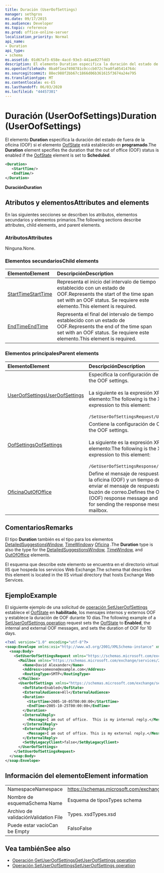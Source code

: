 ```yaml
---
title: Duración (UserOofSettings)
manager: sethgros
ms.date: 09/17/2015
ms.audience: Developer
ms.topic: reference
ms.prod: office-online-server
localization_priority: Normal
api_name:
- Duration
api_type:
- schema
ms.assetid: 01d67af3-658e-4acd-93e3-441ae827fdd3
description: El elemento Duration especifica la duración del estado de fuera de la oficina (OOF) si el elemento OofState está establecido en programado.
ms.openlocfilehash: 0ba0f1ea7498781c0cccb072c7ea0fa05414764c
ms.sourcegitcommit: 88ec988f2bb67c1866d06b361615f3674a24e795
ms.translationtype: MT
ms.contentlocale: es-ES
ms.lasthandoff: 06/03/2020
ms.locfileid: "44457301"
---
```

# <a name="duration-useroofsettings"></a><span data-ttu-id="393d2-103">Duración (UserOofSettings)</span><span class="sxs-lookup"><span data-stu-id="393d2-103">Duration (UserOofSettings)</span></span>

<span data-ttu-id="393d2-104">El elemento **Duration** especifica la duración del estado de fuera de la oficina (OOF) si el elemento [OofState](oofstate.md) está establecido en **programado**.</span><span class="sxs-lookup"><span data-stu-id="393d2-104">The **Duration** element specifies the duration that the out of office (OOF) status is enabled if the [OofState](oofstate.md) element is set to **Scheduled**.</span></span>
  
```XML
<Duration>
   <StartTime/>
   <EndTime/> 
</Duration>
```

 <span data-ttu-id="393d2-105">**Duración**</span><span class="sxs-lookup"><span data-stu-id="393d2-105">**Duration**</span></span>
## <a name="attributes-and-elements"></a><span data-ttu-id="393d2-106">Atributos y elementos</span><span class="sxs-lookup"><span data-stu-id="393d2-106">Attributes and elements</span></span>

<span data-ttu-id="393d2-107">En las siguientes secciones se describen los atributos, elementos secundarios y elementos primarios.</span><span class="sxs-lookup"><span data-stu-id="393d2-107">The following sections describe attributes, child elements, and parent elements.</span></span>
  
### <a name="attributes"></a><span data-ttu-id="393d2-108">Atributos</span><span class="sxs-lookup"><span data-stu-id="393d2-108">Attributes</span></span>

<span data-ttu-id="393d2-109">Ninguna.</span><span class="sxs-lookup"><span data-stu-id="393d2-109">None.</span></span>
  
### <a name="child-elements"></a><span data-ttu-id="393d2-110">Elementos secundarios</span><span class="sxs-lookup"><span data-stu-id="393d2-110">Child elements</span></span>

|<span data-ttu-id="393d2-111">**Elemento**</span><span class="sxs-lookup"><span data-stu-id="393d2-111">**Element**</span></span>|<span data-ttu-id="393d2-112">**Descripción**</span><span class="sxs-lookup"><span data-stu-id="393d2-112">**Description**</span></span>|
|:-----|:-----|
|[<span data-ttu-id="393d2-113">StartTime</span><span class="sxs-lookup"><span data-stu-id="393d2-113">StartTime</span></span>](starttime.md) <br/> |<span data-ttu-id="393d2-114">Representa el inicio del intervalo de tiempo establecido con un estado de OOF.</span><span class="sxs-lookup"><span data-stu-id="393d2-114">Represents the start of the time span set with an OOF status.</span></span> <span data-ttu-id="393d2-115">Se requiere este elemento.</span><span class="sxs-lookup"><span data-stu-id="393d2-115">This element is required.</span></span>  <br/> |
|[<span data-ttu-id="393d2-116">EndTime</span><span class="sxs-lookup"><span data-stu-id="393d2-116">EndTime</span></span>](endtime.md) <br/> |<span data-ttu-id="393d2-117">Representa el final del intervalo de tiempo establecido con un estado de OOF.</span><span class="sxs-lookup"><span data-stu-id="393d2-117">Represents the end of the time span set with an OOF status.</span></span> <span data-ttu-id="393d2-118">Se requiere este elemento.</span><span class="sxs-lookup"><span data-stu-id="393d2-118">This element is required.</span></span>  <br/> |
   
### <a name="parent-elements"></a><span data-ttu-id="393d2-119">Elementos principales</span><span class="sxs-lookup"><span data-stu-id="393d2-119">Parent elements</span></span>

|<span data-ttu-id="393d2-120">**Elemento**</span><span class="sxs-lookup"><span data-stu-id="393d2-120">**Element**</span></span>|<span data-ttu-id="393d2-121">**Descripción**</span><span class="sxs-lookup"><span data-stu-id="393d2-121">**Description**</span></span>|
|:-----|:-----|
|[<span data-ttu-id="393d2-122">UserOofSettings</span><span class="sxs-lookup"><span data-stu-id="393d2-122">UserOofSettings</span></span>](useroofsettings.md) <br/> |<span data-ttu-id="393d2-123">Especifica la configuración de OOF.</span><span class="sxs-lookup"><span data-stu-id="393d2-123">Specifies the OOF settings.</span></span>  <br/><br/><span data-ttu-id="393d2-124">La siguiente es la expresión XPath a este elemento:</span><span class="sxs-lookup"><span data-stu-id="393d2-124">The following is the XPath expression to this element:</span></span><br/><br/>`/SetUserOofSettingsRequest/UserOofSettings` <br/> |
|[<span data-ttu-id="393d2-125">OofSettings</span><span class="sxs-lookup"><span data-stu-id="393d2-125">OofSettings</span></span>](oofsettings.md) <br/> |<span data-ttu-id="393d2-126">Contiene la configuración de OOF.</span><span class="sxs-lookup"><span data-stu-id="393d2-126">Contains the OOF settings.</span></span><br/><br/><span data-ttu-id="393d2-127">La siguiente es la expresión XPath a este elemento:</span><span class="sxs-lookup"><span data-stu-id="393d2-127">The following is the XPath expression to this element:</span></span><br/><br/>`/GetUserOofSettingsResponse/OofSettings` <br/> |
|[<span data-ttu-id="393d2-128">Oficina</span><span class="sxs-lookup"><span data-stu-id="393d2-128">OutOfOffice</span></span>](outofoffice.md) <br/> |<span data-ttu-id="393d2-129">Define el mensaje de respuesta de fuera de la oficina (OOF) y un tiempo de duración para enviar el mensaje de respuesta para un buzón de correo.</span><span class="sxs-lookup"><span data-stu-id="393d2-129">Defines the Out of Office (OOF) response message and a duration time for sending the response message for a mailbox.</span></span>  <br/> |
   
## <a name="remarks"></a><span data-ttu-id="393d2-130">Comentarios</span><span class="sxs-lookup"><span data-stu-id="393d2-130">Remarks</span></span>

<span data-ttu-id="393d2-131">El tipo **Duration** también es el tipo para los elementos [DetailedSuggestionsWindow](detailedsuggestionswindow.md), [TimeWindow](timewindow.md)y [Oficina](outofoffice.md) .</span><span class="sxs-lookup"><span data-stu-id="393d2-131">The **Duration** type is also the type for the [DetailedSuggestionsWindow](detailedsuggestionswindow.md), [TimeWindow](timewindow.md), and [OutOfOffice](outofoffice.md) elements.</span></span> 
  
<span data-ttu-id="393d2-132">El esquema que describe este elemento se encuentra en el directorio virtual IIS que hospeda los servicios Web Exchange.</span><span class="sxs-lookup"><span data-stu-id="393d2-132">The schema that describes this element is located in the IIS virtual directory that hosts Exchange Web Services.</span></span>
  
## <a name="example"></a><span data-ttu-id="393d2-133">Ejemplo</span><span class="sxs-lookup"><span data-stu-id="393d2-133">Example</span></span>

<span data-ttu-id="393d2-134">El siguiente ejemplo de una solicitud de [operación SetUserOofSettings](setuseroofsettings-operation.md) establece el [OofState](oofstate.md) en **habilitado**, los mensajes internos y externos OOF y establece la duración de OOF durante 10 días.</span><span class="sxs-lookup"><span data-stu-id="393d2-134">The following example of a [SetUserOofSettings operation](setuseroofsettings-operation.md) request sets the [OofState](oofstate.md) to **Enabled**, the internal and external OOF messages, and sets the duration of OOF for 10 days.</span></span>
  
```XML
<?xml version="1.0" encoding="utf-8"?>
<soap:Envelope xmlns:xsi="http://www.w3.org/2001/XMLSchema-instance" xmlns:xsd="http://www.w3.org/2001/XMLSchema" xmlns:soap="http://schemas.xmlsoap.org/soap/envelope/">
  <soap:Body>
    <SetUserOofSettingsRequest xmlns="https://schemas.microsoft.com/exchange/services/2006/messages">
      <Mailbox xmlns="https://schemas.microsoft.com/exchange/services/2006/types">
        <Name>David Alexander</Name>
        <Address>someone@example.com</Address>
        <RoutingType>SMTP</RoutingType>
      </Mailbox>
      <UserOofSettings xmlns="https://schemas.microsoft.com/exchange/services/2006/types">
        <OofState>Enabled</OofState>
        <ExternalAudience>All</ExternalAudience>
        <Duration>
          <StartTime>2005-10-05T00:00:00</StartTime>
          <EndTime>2005-10-25T00:00:00</EndTime>
        </Duration>
        <InternalReply>
          <Message>I am out of office.  This is my internal reply.</Message>
        </InternalReply>
        <ExternalReply>
          <Message>I am out of office. This is my external reply.</Message>
        </ExternalReply>
        <SetByLegacyClient>false</SetByLegacyClient>
      </UserOofSettings>
    </SetUserOofSettingsRequest>
  </soap:Body>
</soap:Envelope>
```

## <a name="element-information"></a><span data-ttu-id="393d2-135">Información del elemento</span><span class="sxs-lookup"><span data-stu-id="393d2-135">Element information</span></span>

|||
|:-----|:-----|
|<span data-ttu-id="393d2-136">Namespace</span><span class="sxs-lookup"><span data-stu-id="393d2-136">Namespace</span></span>  <br/> |https://schemas.microsoft.com/exchange/services/2006/types  <br/> |
|<span data-ttu-id="393d2-137">Nombre de esquema</span><span class="sxs-lookup"><span data-stu-id="393d2-137">Schema Name</span></span>  <br/> |<span data-ttu-id="393d2-138">Esquema de tipos</span><span class="sxs-lookup"><span data-stu-id="393d2-138">Types schema</span></span>  <br/> |
|<span data-ttu-id="393d2-139">Archivo de validación</span><span class="sxs-lookup"><span data-stu-id="393d2-139">Validation File</span></span>  <br/> |<span data-ttu-id="393d2-140">Types. xsd</span><span class="sxs-lookup"><span data-stu-id="393d2-140">Types.xsd</span></span>  <br/> |
|<span data-ttu-id="393d2-141">Puede estar vacío</span><span class="sxs-lookup"><span data-stu-id="393d2-141">Can be Empty</span></span>  <br/> |<span data-ttu-id="393d2-142">Falso</span><span class="sxs-lookup"><span data-stu-id="393d2-142">False</span></span>  <br/> |
   
## <a name="see-also"></a><span data-ttu-id="393d2-143">Vea también</span><span class="sxs-lookup"><span data-stu-id="393d2-143">See also</span></span>

- [<span data-ttu-id="393d2-144">Operación GetUserOofSettings</span><span class="sxs-lookup"><span data-stu-id="393d2-144">GetUserOofSettings operation</span></span>](getuseroofsettings-operation.md)  
- [<span data-ttu-id="393d2-145">Operación SetUserOofSettings</span><span class="sxs-lookup"><span data-stu-id="393d2-145">SetUserOofSettings operation</span></span>](setuseroofsettings-operation.md)

